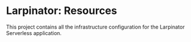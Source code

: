 # Larpinator: Resources

This project contains all the infrastructure configuration for the Larpinator Serverless application.
